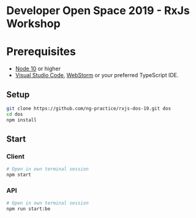 # Developer Open Space 2019 - RxJs Workshop

# Prerequisites

- [Node 10](https://nodejs.org/) or higher
- [Visual Studio Code](https://code.visualstudio.com/), [WebStorm](https://www.jetbrains.com/webstorm/) or your preferred TypeScript IDE.

## Setup

```bash
git clone https://github.com/ng-practice/rxjs-dos-19.git dos
cd dos
npm install
```

## Start

### Client

```bash
# Open in own terminal session
npm start
```

### API

```bash
# Open in own terminal session
npm run start:be
```
